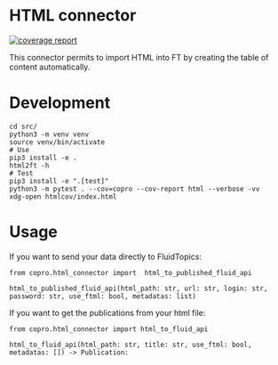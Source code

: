 # HTML connector

[![coverage report](https://scm.mrs.antidot.net/copro/html-connector/badges/master/coverage.svg)](https://scm.mrs.antidot.net/copro/html-connector/commits/master)



This connector permits to import HTML into FT by creating the table of
content automatically.

# Development

```
cd src/
python3 -m venv venv
source venv/bin/activate
# Use
pip3 install -e .
html2ft -h
# Test
pip3 install -e ".[test]"
python3 -m pytest . --cov=copro --cov-report html --verbose -vv
xdg-open htmlcov/index.html
```

# Usage

If you want to send your data directly to FluidTopics:

```
from copro.html_connector import  html_to_published_fluid_api

html_to_published_fluid_api(html_path: str, url: str, login: str, password: str, use_ftml: bool, metadatas: list)
```

If you want to get the publications from your html file:
```
from copro.html_connector import html_to_fluid_api

html_to_fluid_api(html_path: str, title: str, use_ftml: bool, metadatas: []) -> Publication:
```
